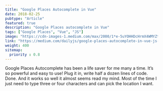 ```yaml
---
title: "Google Places Autocomplete in Vue"
date: 2018-02-25
pubtype: "Article"
featured: true
description: "Google Places autocomplete in Vue"
tags: ["Google Places", "Vue", "JS"]
image: "https://cdn-images-1.medium.com/max/2000/1*e-5uYOHHDcHrmX4WMYZtog.jpeg"
link: "https://medium.com/dailyjs/google-places-autocomplete-in-vue-js-350aa934b18d"
weight: 400
sitemap:
  priority : 0.8
---
```


Google Places Autocomplete has been a life saver for me many a time. It’s so powerful and easy to use! Plug it in, write half a dozen lines of code. Done. And it works so well it almost seems read my mind. Most of the time I just need to type three or four characters and can pick the location I want.